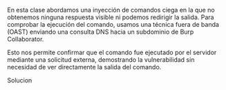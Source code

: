 En esta clase abordamos una inyección de comandos ciega en la que no obtenemos ninguna respuesta visible ni podemos redirigir la salida. Para comprobar la ejecución del comando, usamos una técnica fuera de banda (OAST) enviando una consulta DNS hacia un subdominio de Burp Collaborator.

Esto nos permite confirmar que el comando fue ejecutado por el servidor mediante una solicitud externa, demostrando la vulnerabilidad sin necesidad de ver directamente la salida del comando.

Solucion
